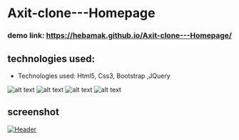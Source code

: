 # Axit-clone---Homepage

### demo link: https://hebamak.github.io/Axit-clone---Homepage/

## technologies used:
* Technologies used:  Html5, Css3, Bootstrap ,JQuery

 ![alt text](https://img.shields.io/badge/Html5--E34F26?style=for-the-badge&logo=Html5)
 ![alt text](https://img.shields.io/badge/Css3--1572B6?style=for-the-badge&logo=css3)
 ![alt text](https://img.shields.io/badge/Bootstrap--7952B3?style=for-the-badge&logo=Bootstrap)
 ![alt text](https://img.shields.io/badge/jQuery--0769AD?style=for-the-badge&logo=jQuery)

## screenshot

[![Header](https://res.cloudinary.com/hapiii/image/upload/v1682367961/general-projects/x8y8dkkhrrjo57wwdvgd.png)](https://some-url.dev/)

